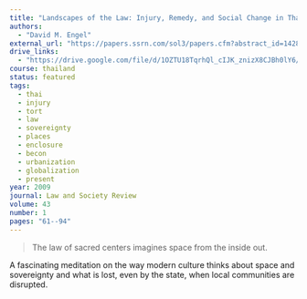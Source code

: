 ```yaml
---
title: "Landscapes of the Law: Injury, Remedy, and Social Change in Thailand"
authors:
  - "David M. Engel"
external_url: "https://papers.ssrn.com/sol3/papers.cfm?abstract_id=1428870"
drive_links:
  - "https://drive.google.com/file/d/1OZTU18TqrhQl_cIJK_znizX8CJBh0lY6/view?usp=drivesdk"
course: thailand
status: featured
tags:
  - thai
  - injury
  - tort
  - law
  - sovereignty
  - places
  - enclosure
  - becon
  - urbanization
  - globalization
  - present
year: 2009
journal: Law and Society Review
volume: 43
number: 1
pages: "61--94"
---
```


>  The law of sacred centers imagines space from the inside out.

A fascinating meditation on the way modern culture thinks about space and sovereignty and what is lost, even by the state, when local communities are disrupted.
